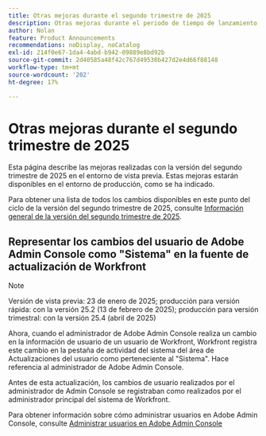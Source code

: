 ```yaml
---
title: Otras mejoras durante el segundo trimestre de 2025
description: Otras mejoras durante el periodo de tiempo de lanzamiento del segundo trimestre de 2025
author: Nolan
feature: Product Announcements
recommendations: noDisplay, noCatalog
exl-id: 214f0e67-1da4-4abd-b942-09889e8bd92b
source-git-commit: 2d40585a48f42c767d49530b427d2e4d66f88148
workflow-type: tm+mt
source-wordcount: '202'
ht-degree: 17%

---
```


# Otras mejoras durante el segundo trimestre de 2025

Esta página describe las mejoras realizadas con la versión del segundo trimestre de 2025 en el entorno de vista previa. Estas mejoras estarán disponibles en el entorno de producción, como se ha indicado.

Para obtener una lista de todos los cambios disponibles en este punto del ciclo de la versión del segundo trimestre de 2025, consulte [Información general de la versión del segundo trimestre de 2025](/help/quicksilver/product-announcements/product-releases/25-q2-release-activity/25-q2-release-overview.md).

## Representar los cambios del usuario de Adobe Admin Console como &quot;Sistema&quot; en la fuente de actualización de Workfront

>[!NOTE]
>
>Versión de vista previa: 23 de enero de 2025; producción para versión rápida: con la versión 25.2 (13 de febrero de 2025); producción para versión trimestral: con la versión 25.4 (abril de 2025)

Ahora, cuando el administrador de Adobe Admin Console realiza un cambio en la información de usuario de un usuario de Workfront, Workfront registra este cambio en la pestaña de actividad del sistema del área de Actualizaciones del usuario como perteneciente al &quot;Sistema&quot;. Hace referencia al administrador de Adobe Admin Console.

Antes de esta actualización, los cambios de usuario realizados por el administrador de Admin Console se registraban como realizados por el administrador principal del sistema de Workfront.

Para obtener información sobre cómo administrar usuarios en Adobe Admin Console, consulte [Administrar usuarios en Adobe Admin Console](/help/quicksilver/administration-and-setup/add-users/create-and-manage-users/admin-console.md)
